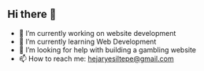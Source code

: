 ## Hi there 👋

- 🔭 I’m currently working on website development
- 🌱 I’m currently learning Web Development
- 🤔 I’m looking for help with building a gambling website
- 📫 How to reach me: hejaryesiltepe@gmail.com

